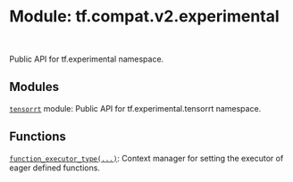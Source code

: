 <div itemscope itemtype="http://developers.google.com/ReferenceObject">
<meta itemprop="name" content="tf.compat.v2.experimental" />
<meta itemprop="path" content="Stable" />
</div>

# Module: tf.compat.v2.experimental


<table class="tfo-notebook-buttons tfo-api" align="left">
</table>



Public API for tf.experimental namespace.



## Modules

[`tensorrt`](../../../tf/compat/v2/experimental/tensorrt.md) module: Public API for tf.experimental.tensorrt namespace.

## Functions

[`function_executor_type(...)`](../../../tf/experimental/function_executor_type.md): Context manager for setting the executor of eager defined functions.



